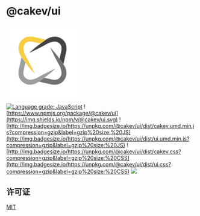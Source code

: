 # @cakev/ui

![](./public/logo192x192.png)

[![Language grade: JavaScript](https://img.shields.io/lgtm/grade/javascript/g/cakev/cakev-ui.svg?logo=lgtm&logoWidth=18)](https://lgtm.com/projects/g/cakev/cakev-ui/context:javascript)
![https://www.npmjs.org/package/@cakev/ui](https://img.shields.io/npm/v/@cakev/ui.svg)
![http://img.badgesize.io/https://unpkg.com/@cakev/ui/dist/cakev.umd.min.js?compression=gzip&label=gzip%20size:%20JS](http://img.badgesize.io/https://unpkg.com/@cakev/ui/dist/ui.umd.min.js?compression=gzip&label=gzip%20size:%20JS)
![http://img.badgesize.io/https://unpkg.com/@cakev/ui/dist/cakev.css?compression=gzip&label=gzip%20size:%20CSS](http://img.badgesize.io/https://unpkg.com/@cakev/ui/dist/ui.css?compression=gzip&label=gzip%20size:%20CSS)
![](https://img.shields.io/badge/License-MIT-yellow.svg)

## 许可证
[MIT](LICENSE.md)

